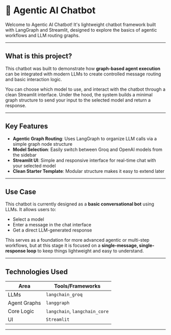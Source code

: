 # 🤖 Agentic AI Chatbot

Welcome to Agentic AI Chatbot! It's lightweight chatbot framework built with LangGraph and Streamlit, designed to explore the basics of agentic workflows and LLM routing graphs. 

---

##  What is this project?

This chatbot was built to demonstrate how **graph-based agent execution** can be integrated with modern LLMs to create controlled message routing and basic interaction logic.

You can choose which model to use, and interact with the chatbot through a clean Streamlit interface. Under the hood, the system builds a minimal graph structure to send your input to the selected model and return a response.

---

##  Key Features

-  **Agentic Graph Routing**: Uses LangGraph to organize LLM calls via a simple graph node structure
-  **Model Selection**: Easily switch between Groq and OpenAI models from the sidebar
-  **Streamlit UI**: Simple and responsive interface for real-time chat with your selected model
-  **Clean Starter Template**: Modular structure makes it easy to extend later

---

##  Use Case

This chatbot is currently designed as a **basic conversational bot** using LLMs. It allows users to:

- Select a model 
- Enter a message in the chat interface
- Get a direct LLM-generated response

This serves as a foundation for more advanced agentic or multi-step workflows, but at this stage it is focused on a **single-message, single-response loop** to keep things lightweight and easy to understand.

---

##  Technologies Used

| Area           | Tools/Frameworks                             |
|----------------|----------------------------------------------|
| LLMs           | `langchain_groq`         |
| Agent Graphs   | `langgraph`                                  |
| Core Logic     | `langchain`, `langchain_core`                |
| UI             | `Streamlit`                                  |

---



